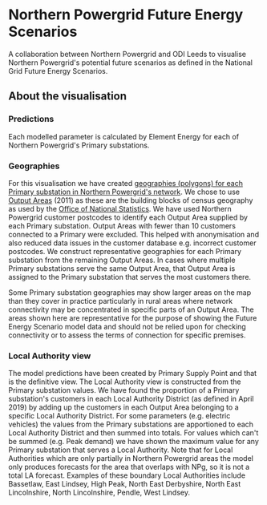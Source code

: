 # Northern Powergrid Future Energy Scenarios

A collaboration between Northern Powergrid and ODI Leeds to visualise Northern Powergrid's potential future scenarios as defined in the National Grid Future Energy Scenarios.


## About the visualisation

### Predictions

Each modelled parameter is calculated by Element Energy for each of Northern Powergrid's Primary substations.


### Geographies

For this visualisation we have created [geographies (polygons) for each Primary substation in Northern Powergrid's network](data/maps/primaries-unique.geojson). We chose to use [Output Areas](https://www.ons.gov.uk/census/2001censusandearlier/dataandproducts/outputgeography/outputareas) (2011) as these are the building blocks of census geography as used by the [Office of National Statistics](https://www.ons.gov.uk/). We have used Northern Powergrid customer postcodes to identify each Output Area supplied by each Primary substation. Output Areas with fewer than 10 customers connected to a Primary were excluded. This helped with anonymisation and also reduced data issues in the customer database e.g. incorrect customer postcodes. We construct representative geographies for each Primary substation from the remaining Output Areas. In cases where multiple Primary substations serve the same Output Area, that Output Area is assigned to the Primary substation that serves the most customers there.

Some Primary substation geographies may show larger areas on the map than they cover in practice particularly in rural areas where network connectivity may be concentrated in specific parts of an Output Area. The areas shown here are representative for the purpose of showing the Future Energy Scenario model data and should not be relied upon for checking connectivity or to assess the terms of connection for specific premises.

### Local Authority view

The model predictions have been created by Primary Supply Point and that is the definitive view. The Local Authority view is constructed from the Primary substation values. We have found the proportion of a Primary substation's customers in each Local Authority District (as defined in April 2019) by adding up the customers in each Output Area belonging to a specific Local Authority District. For some parameters (e.g. electric vehicles) the values from the Primary substations are apportioned to each Local Authority District and then summed into totals. For values which can't be summed (e.g. Peak demand) we have shown the maximum value for any Primary substation that serves a Local Authority. Note that for Local Authorities which are only partially in Northern Powergrid areas the model only produces forecasts for the area that overlaps with NPg, so it is not a total LA forecast. Examples of these boundary Local Authorities include Bassetlaw, East Lindsey, High Peak, North East Derbyshire, North East Lincolnshire, North Lincolnshire, Pendle, West Lindsey.

